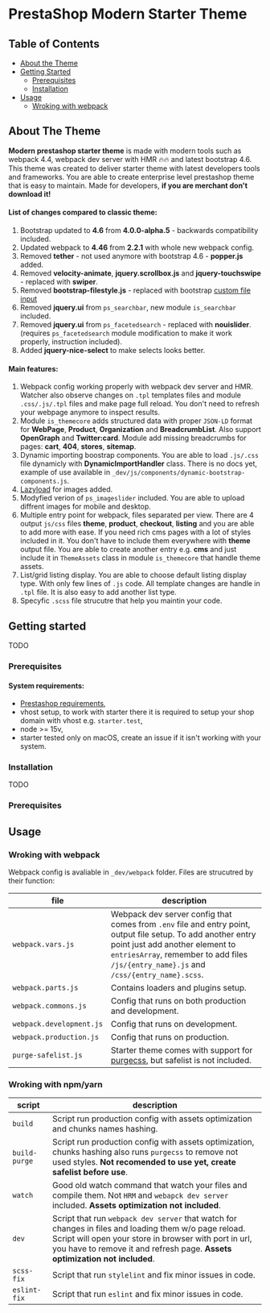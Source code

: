 # PrestaShop Modern Starter Theme


## Table of Contents

* [About the Theme](#about-the-theme)
* [Getting Started](#getting-started)
  * [Prerequisites](#prerequisites)
  * [Installation](#installation)
* [Usage](#usage)
  * [Wroking with webpack](#wroking-with-webpack)


## About The Theme

**Modern prestashop starter theme** is made with modern tools such as webpack 4.4, webpack dev server with HMR :fire::fire: and latest bootstrap 4.6.
This theme was created to deliver starter theme with latest developers tools and frameworks. You are able to create enterprise level prestashop theme that is easy to maintain. Made for developers, **if you are merchant don't download it!**

#### List of changes compared to classic theme:
1. Bootstrap updated to **4.6** from **4.0.0-alpha.5** - backwards compatibility included.
2. Updated webpack to **4.46** from **2.2.1** with whole new webpack config.
3. Removed **tether** - not used anymore with bootstrap 4.6 - **popper.js** added.
4. Removed **velocity-animate**, **jquery.scrollbox.js** and **jquery-touchswipe** - replaced with **swiper**.
5. Removed **bootstrap-filestyle.js** - replaced with bootstrap [custom file input](https://getbootstrap.com/docs/4.6/components/input-group/#custom-file-input)
6. Removed **jquery.ui** from `ps_searchbar`, new module `is_searchbar` included.
7. Removed **jquery.ui** from `ps_facetedsearch` - replaced with **nouislider**. (requires `ps_facetedsearch` module modification to make it work properly, instruction included).
8. Added **jquery-nice-select** to make selects looks better.

#### Main features:
1. Webpack config working properly with webpack dev server and HMR. Watcher also observe changes on `.tpl` templates files and module `.css/.js/.tpl` files and make page full reload. You don't need to refresh your webpage anymore to inspect results.
2. Module `is_themecore` adds structured data with proper `JSON-LD` format for **WebPage**, **Product**, **Organization** and **BreadcrumbList**. Also support **OpenGraph** and **Twitter:card**. Module add missing breadcrumbs for pages: **cart**, **404**, **stores**, **sitemap**.
3. Dynamic importing boostrap components. You are able to load `.js/.css` file dynamicly with **DynamicImportHandler** class. There is no docs yet, example of use available in `_dev/js/components/dynamic-bootstrap-components.js`.
4. [Lazyload](https://github.com/verlok/vanilla-lazyload) for images added.
5. Modyfied verion of `ps_imageslider` included. You are able to upload diffrent images for mobile and desktop.
6. Multiple entry point for webpack, files separated per view. There are 4 output `js/css` files **theme**, **product**, **checkout**, **listing** and you are able to add more with ease. If you need rich cms pages with a lot of styles included in it. You don't have to include them everywhere with **theme** output file. You are able to create another entry e.g. **cms** and just include it in `ThemeAssets` class in module `is_themecore` that handle theme assets.
7. List/grid listing display. You are able to choose default listing display type. With only few lines of `.js` code. All template changes are handle in `.tpl` file. It is also easy to add another list type.
8. Specyfic `.scss` file strucutre that help you maintin your code.

## Getting started

TODO

### Prerequisites

#### System requirements:
- [Prestashop requirements](https://devdocs.prestashop.com/1.7/basics/installation/system-requirements/),
- vhost setup, to work with starter there it is required to setup your shop domain with vhost e.g. `starter.test`,
- node >= 15v,
- starter tested only on macOS, create an issue if it isn't working with your system.

### Installation

TODO
### Prerequisites

## Usage

### Wroking with webpack
Webpack config is avaliable in `_dev/webpack` folder. Files are strucutred by their function:

file  | description
------------- | -------------
`webpack.vars.js`  | Webpack dev server config that comes from `.env` file and entry point, output file setup. To add another entry point just add another element to `entriesArray`, remember to add files `/js/{entry_name}.js` and `/css/{entry_name}.scss`.
`webpack.parts.js`  | Contains loaders and plugins setup.
`webpack.commons.js`  | Config that runs on both production and development.
`webpack.development.js`  | Config that runs on development.
`webpack.production.js`  | Config that runs on production.
 `purge-safelist.js`  | Starter theme comes with support for [purgecss](https://purgecss.com/), but safelist is not included.

### Wroking with npm/yarn

script  | description
------------- | -------------
`build`  | Script run production config with assets optimization and chunks names hashing.
`build-purge`  | Script run production config with assets optimization, chunks hashing also runs `purgecss` to remove not used styles. **Not recomended to use yet, create safelist before use**.
`watch`  | Good old watch command that watch your files and compile them. Not `HRM` and `webapck dev server` included. **Assets optimization not included**.
`dev`  | Script that run `webpack dev server` that watch for changes in files and loading them w/o page reload. Script will open your store in browser with port in url, you have to remove it and refresh page. **Assets optimization not included**.
`scss-fix`  | Script that run `stylelint` and fix minor issues in code.
`eslint-fix`  | Script that run `eslint` and fix minor issues in code.

